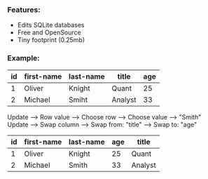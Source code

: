 ### Features:
- Edits SQLite databases
- Free and OpenSource
- Tiny footprint (0.25mb)

### Example:
id  | first-name | last-name | title | age
--- | ---------- | ----------| ----- | ---
1  | Oliver | Knight | Quant | 25
2  | Michael | Smiht | Analyst | 33

Update --> Row value --> Choose row --> Choose value --> "Smith"<br>
Update --> Swap column --> Swap from: "title" --> Swap to: "age"

id  | first-name | last-name | age | title
--- | ---------- | ----------| --- | -----
1  | Oliver | Knight | 25 | Quant
2  | Michael | Smith | 33 | Analyst
